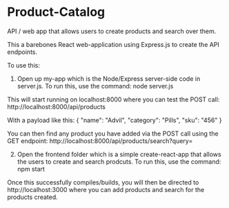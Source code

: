 # Product-Catalog
API / web app that allows users to create products and search over them.

This a barebones React web-application using Express.js to create the API endpoints. 

To use this:
1. Open up my-app which is the Node/Express server-side code in server.js. To run this, use the command: node server.js

This will start running on localhost:8000 where you can test the POST call: http://localhost:8000/api/products

With a payload like this:
{
  "name": "Advil",
  "category": "Pills",
  "sku": "456"
}

You can then find any product you have added via the POST call using the GET endpoint:
http://localhost:8000/api/products/search?query=

2. Open the frontend folder which is a simple create-react-app that allows the users to create and search prodcuts. To run this, use the command: npm start

Once this successfully compiles/builds, you will then be directed to http://localhost:3000 where you can add products and search for the products created.

